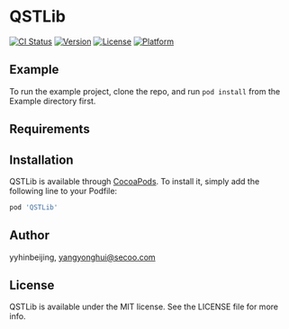 # QSTLib

[![CI Status](https://img.shields.io/travis/yyhinbeijing/QSTLib.svg?style=flat)](https://travis-ci.org/yyhinbeijing/QSTLib)
[![Version](https://img.shields.io/cocoapods/v/QSTLib.svg?style=flat)](https://cocoapods.org/pods/QSTLib)
[![License](https://img.shields.io/cocoapods/l/QSTLib.svg?style=flat)](https://cocoapods.org/pods/QSTLib)
[![Platform](https://img.shields.io/cocoapods/p/QSTLib.svg?style=flat)](https://cocoapods.org/pods/QSTLib)

## Example

To run the example project, clone the repo, and run `pod install` from the Example directory first.

## Requirements

## Installation

QSTLib is available through [CocoaPods](https://cocoapods.org). To install
it, simply add the following line to your Podfile:

```ruby
pod 'QSTLib'
```

## Author

yyhinbeijing, yangyonghui@secoo.com

## License

QSTLib is available under the MIT license. See the LICENSE file for more info.
